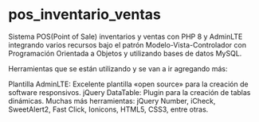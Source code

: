 # pos_inventario_ventas

Sistema POS(Point of Sale) inventarios y ventas con PHP 8 y AdminLTE integrando varios recursos bajo el patrón Modelo-Vista-Controlador con Programación Orientada a Objetos y utilizando bases de datos MySQL.

Herramientas que se están utilizando y se van a ir agregando más:

Plantilla AdminLTE: Excelente plantilla «open source» para la creación de software responsivos.
jQuery DataTable: Plugin para la creación de tablas dinámicas.
Muchas más herramientas: jQuery Number, iCheck, SweetAlert2, Fast Click, Ionicons, HTML5, CSS3, entre otras.
